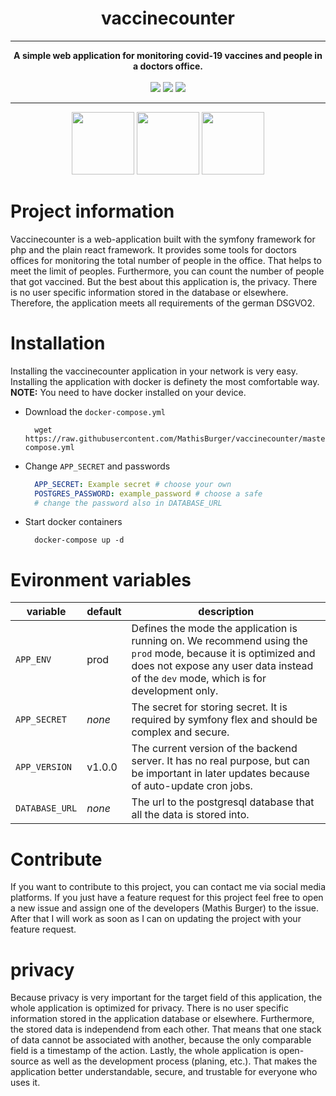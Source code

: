 <div align="center">
<h1>vaccinecounter</h1>
<hr>
<strong>A simple web application for monitoring covid-19 vaccines and people in a doctors office.</strong><br><br>
<img src="https://img.shields.io/github/workflow/status/mathisburger/vaccinecounter/CodeQL?style=for-the-badge">
<img src="https://img.shields.io/github/license/mathisburger/vaccinecounter?style=for-the-badge"> 
<img src="https://img.shields.io/github/v/release/mathisburger/vaccinecounter?style=for-the-badge">
</div>
<hr>
<div align="center">
<img src="https://upload.wikimedia.org/wikipedia/commons/thumb/2/27/PHP-logo.svg/640px-PHP-logo.svg.png" height="100"/>
<img src="https://blog.sensiolabs.com/wp-content/uploads/2020/10/symfony_logo_vertical.png" height="100">
<img src="https://upload.wikimedia.org/wikipedia/commons/thumb/a/a7/React-icon.svg/1280px-React-icon.svg.png" height="100">
</div>

# Project information

Vaccinecounter is a web-application built with the symfony framework for php and the plain react framework. It provides some tools for doctors offices for monitoring the total number of people in the office. That helps to meet the limit of peoples. Furthermore, you can count the number
of people that got vaccined. But the best about this application is, the privacy. There is no user specific information stored in the database or elsewhere. Therefore, the application meets all requirements of the german DSGVO2.

# Installation

Installing the vaccinecounter application in your network is very easy. 
Installing the application with docker is definety the most comfortable way.<br>
<strong>NOTE:</strong> You need to have docker installed on your device.

* Download the `docker-compose.yml`
  ```shell
    wget https://raw.githubusercontent.com/MathisBurger/vaccinecounter/master/docker-compose.yml
  ```

* Change `APP_SECRET` and passwords
  ```yml
    APP_SECRET: Example secret # choose your own
    POSTGRES_PASSWORD: example_password # choose a safe
    # change the password also in DATABASE_URL
  ```  

* Start docker containers
  ```shell
    docker-compose up -d
  ```

# Evironment variables

| **variable**   | **default** | **description**                                                                                                                                                                                         |
|----------------|-------------|---------------------------------------------------------------------------------------------------------------------------------------------------------------------------------------------------------|
| `APP_ENV`      | prod        | Defines the mode the application is running on. We recommend using the `prod` mode, because it is optimized and does not expose any user data instead of the `dev` mode, which is for development only. |
| `APP_SECRET`   | *none*      | The secret for storing secret. It is required by symfony flex and should be complex and secure.                                                                                                         |
| `APP_VERSION`  | v1.0.0      | The current version of the backend server. It has no real purpose, but can be important in later updates because of auto-update cron jobs.                                                              |
| `DATABASE_URL` | *none*      | The url to the postgresql database that all the data is stored into.                                                                                                                                    |

# Contribute

If you want to contribute to this project, you can contact me via social media platforms. If you just have a feature request for this project feel free to open a new issue and assign one of the developers (Mathis Burger) to the issue.
After that I will work as soon as I can on updating the project with your feature request.

# privacy

Because privacy is very important for the target field of this application, the whole application is optimized for privacy. There is no user specific information stored in the application database or elsewhere. Furthermore, the stored data is independend from each other. That means that one stack of data cannot be associated with another, because the only comparable field is a timestamp of the action. Lastly, the whole application is open-source as well as the development process (planing, etc.). That makes the application better understandable, secure, and trustable for everyone who uses it.